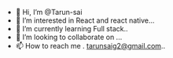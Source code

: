 - 👋 Hi, I’m @Tarun-sai
- 👀 I’m interested in React and react native...
- 🌱 I’m currently learning Full stack..
- 💞️ I’m looking to collaborate on ...
- 📫 How to reach me . tarunsaig2@gmail.com..

<!---
Tarun-sai-re/Tarun-sai-re is a ✨ special ✨ repository because its `README.md` (this file) appears on your GitHub profile.
You can click the Preview link to take a look at your changes.
--->
